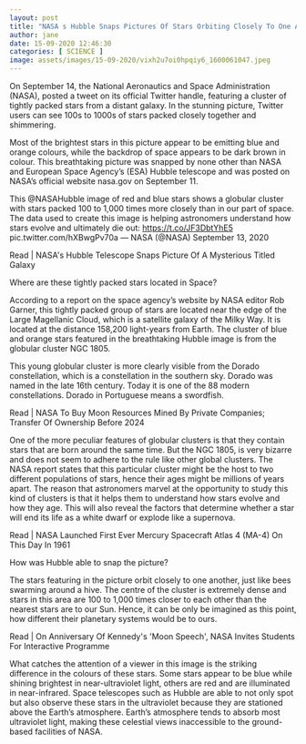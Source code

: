 ```yaml
---
layout: post
title: "NASA s Hubble Snaps Pictures Of Stars Orbiting Closely To One Another Like Swarm Of Bees"
author: jane 
date: 15-09-2020 12:46:30 
categories: [ SCIENCE ] 
image: assets/images/15-09-2020/vixh2u7oi0hpqiy6_1600061047.jpeg
---
```

On September 14, the National Aeronautics and Space Administration (NASA), posted a tweet on its official Twitter handle, featuring a cluster of tightly packed stars from a distant galaxy. In the stunning picture, Twitter users can see 100s to 1000s of stars packed closely together and shimmering.

Most of the brightest stars in this picture appear to be emitting blue and orange colours, while the backdrop of space appears to be dark brown in colour. This breathtaking picture was snapped by none other than NASA and European Space Agency’s (ESA) Hubble telescope and was posted on NASA’s official website nasa.gov on September 11.

This @NASAHubble image of red and blue stars shows a globular cluster with stars packed 100 to 1,000 times more closely than in our part of space. The data used to create this image is helping astronomers understand how stars evolve and ultimately die out: https://t.co/JF3DbtYhE5 pic.twitter.com/hXBwgPv70a — NASA (@NASA) September 13, 2020

Read | NASA's Hubble Telescope Snaps Picture Of A Mysterious Titled Galaxy

Where are these tightly packed stars located in Space?

According to a report on the space agency’s website by NASA editor Rob Garner, this tightly packed group of stars are located near the edge of the Large Magellanic Cloud, which is a satellite galaxy of the Milky Way. It is located at the distance 158,200 light-years from Earth. The cluster of blue and orange stars featured in the breathtaking Hubble image is from the globular cluster NGC 1805.

This young globular cluster is more clearly visible from the Dorado constellation, which is a constellation in the southern sky. Dorado was named in the late 16th century. Today it is one of the 88 modern constellations. Dorado in Portuguese means a swordfish.

Read | NASA To Buy Moon Resources Mined By Private Companies; Transfer Of Ownership Before 2024

One of the more peculiar features of globular clusters is that they contain stars that are born around the same time. But the NGC 1805, is very bizarre and does not seem to adhere to the rule like other global clusters. The NASA report states that this particular cluster might be the host to two different populations of stars, hence their ages might be millions of years apart. The reason that astronomers marvel at the opportunity to study this kind of clusters is that it helps them to understand how stars evolve and how they age. This will also reveal the factors that determine whether a star will end its life as a white dwarf or explode like a supernova.

Read | NASA Launched First Ever Mercury Spacecraft Atlas 4 (MA-4) On This Day In 1961

How was Hubble able to snap the picture?

The stars featuring in the picture orbit closely to one another, just like bees swarming around a hive. The centre of the cluster is extremely dense and stars in this area are 100 to 1,000 times closer to each other than the nearest stars are to our Sun. Hence, it can be only be imagined as this point, how different their planetary systems would be to ours.

Read | On Anniversary Of Kennedy's 'Moon Speech', NASA Invites Students For Interactive Programme

What catches the attention of a viewer in this image is the striking difference in the colours of these stars. Some stars appear to be blue while shining brightest in near-ultraviolet light, others are red and are illuminated in near-infrared. Space telescopes such as Hubble are able to not only spot but also observe these stars in the ultraviolet because they are stationed above the Earth’s atmosphere. Earth’s atmosphere tends to absorb most ultraviolet light, making these celestial views inaccessible to the ground-based facilities of NASA.